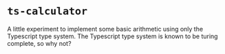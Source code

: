 # `ts-calculator`

A little experiment to implement some basic arithmetic using only the Typescript type system. The Typescript type system is known to be turing complete, so why not?
